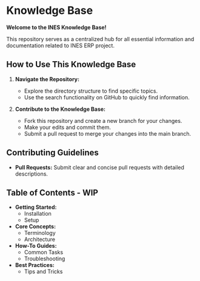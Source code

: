 # Knowledge Base

**Welcome to the INES Knowledge Base!**

This repository serves as a centralized hub for all essential information and documentation related to INES ERP project.

## How to Use This Knowledge Base

1. **Navigate the Repository:**
   * Explore the directory structure to find specific topics.
   * Use the search functionality on GitHub to quickly find information.

2. **Contribute to the Knowledge Base:**
   * Fork this repository and create a new branch for your changes.
   * Make your edits and commit them.
   * Submit a pull request to merge your changes into the main branch.

## Contributing Guidelines

* **Pull Requests:** Submit clear and concise pull requests with detailed descriptions.

## Table of Contents - WIP

* **Getting Started:**
  * Installation
  * Setup
* **Core Concepts:**
  * Terminology
  * Architecture
* **How-To Guides:**
  * Common Tasks
  * Troubleshooting
* **Best Practices:**
  * Tips and Tricks

